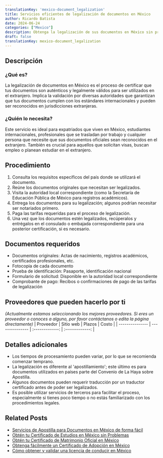 ```yaml
---
translationKey: 'mexico-document_legalization'
title: Servicios eficientes de legalización de documentos en México
author: Ricardo Batista
date: 2024-06-24
categories: ["Mexico"]
description: Obtenga la legalización de sus documentos en México sin problemas. Servicios rápidos, confiables y profesionales tanto para expatriados como para locales.
draft: false
translationKey: mexico-document_legalization
---
```


## Descripción
### ¿Qué es?
La legalización de documentos en México es el proceso de certificar que tus documentos son auténticos y legalmente válidos para ser utilizados en el extranjero. Implica la validación por diversas autoridades que garantizan que tus documentos cumplen con los estándares internacionales y pueden ser reconocidos en jurisdicciones extranjeras.

### ¿Quién lo necesita?
Este servicio es ideal para expatriados que viven en México, estudiantes internacionales, profesionales que se trasladan por trabajo y cualquier persona que necesite que sus documentos oficiales sean reconocidos en el extranjero. También es crucial para aquellos que solicitan visas, buscan empleo o planean estudiar en el extranjero.

## Procedimiento

1. Consulta los requisitos específicos del país donde se utilizará el documento.
2. Reúne los documentos originales que necesitan ser legalizados.
3. Visita la autoridad local correspondiente (como la Secretaría de Educación Pública de México para registros académicos).
4. Entrega los documentos para su legalización; algunos podrían necesitar ser notariados primero.
5. Paga las tarifas requeridas para el proceso de legalización.
6. Una vez que los documentos estén legalizados, recúperalos y entrégalos en el consulado o embajada correspondiente para una posterior certificación, si es necesario.

## Documentos requeridos

- Documentos originales: Actas de nacimiento, registros académicos, certificados profesionales, etc.
- Fotocopia de cada documento
- Prueba de identificación: Pasaporte, identificación nacional
- Formulario de solicitud: Disponible en la autoridad local correspondiente
- Comprobante de pago: Recibos o confirmaciones de pago de las tarifas de legalización

## Proveedores que pueden hacerlo por ti
_(Actualmente estamos seleccionando los mejores proveedores. Si eres un proveedor o conoces a alguno, por favor contáctanos o edita la página directamente)_
| Proveedor        |     Sitio web     |     Plazos    |       Costo      |
| --------------- | --------------- |  :-------------: | :-------------: |

## Detalles adicionales

- Los tiempos de procesamiento pueden variar, por lo que se recomienda comenzar temprano.
- La legalización es diferente al 'apostillamiento'; este último es para documentos utilizados en países parte del Convenio de La Haya sobre Apostilla.
- Algunos documentos pueden requerir traducción por un traductor certificado antes de poder ser legalizados.
- Es posible utilizar servicios de terceros para facilitar el proceso, especialmente si tienes poco tiempo o no estás familiarizado con los procedimientos legales.
## Related Posts

- [Servicios de Apostilla para Documentos en México de forma fácil](https://tramitit.com/spanish/guides/mexico/apostilla_de_documentos/)
- [Obtén tu Certificado de Estudios en México sin Problemas](https://tramitit.com/spanish/guides/mexico/certificado_de_estudios/)
- [Obtén tu Certificado de Matrimonio Oficial en México](https://tramitit.com/spanish/guides/mexico/acta_de_matrimonio/)
- [Obtenga fácilmente un Certificado de Adopción en México](https://tramitit.com/spanish/guides/mexico/solicitud_de_acta_de_adopción/)
- [Cómo obtener y validar una licencia de conducir en México](https://tramitit.com/spanish/guides/mexico/licencia_de_conducir/)
